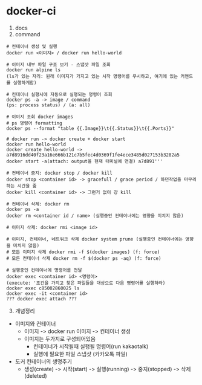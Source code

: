 # docker-ci

1. docs 
2. command
```
# 컨테이너 생성 및 실행
docker run <이미지> / docker run hello-world

# 이미지 내부 파일 구조 보기 - 스냅샷 파일 조회
docker run alpine ls
(ls가 있는 자리: 원래 이미지가 가지고 있는 시작 명령어를 무시하고, 여기에 있는 커맨드를 실행하게함)

# 컨테이너 실행시에 자동으로 실행되는 명령어 조회
docker ps -a -> image / command
(ps: process status) / (a: all)

# 이미지 조회 docker images
# ps 명령어 formatting
docker ps --format "table {{.Image}}\t{{.Status}}\t{{.Ports}}"

# docker run -> docker create + docker start
docker run hello-world
docker create hello-world -> a7d8916dd40f23a16e666b121c7b5fec4d0369f1fe4ece3485d027153b3282a5
docker start -a(attach: output을 현재 터미널에 연결) a7d891'''

# 컨테이너 중지: docker stop / docker kill
docker stop <container id> -> gracefull / grace period / 하던작업을 마무리 하는 시간을 줌
docker kill <container id> -> 그런거 없이 걍 kill

# 컨테이너 삭제: docker rm
docker ps -a
docker rm <container id / name> (실행중인 컨테이너에는 영향을 미치지 않음)

# 이미지 삭제: docker rmi <image id>

# 이미지, 컨테이너, 네트워크 삭제 docker system prune (실행중인 컨테이너에는 영향을 미치지 않음)
# 모든 이미지 삭제 docker rmi -f $(docker images) (f: force)
# 모든 컨테이너 삭제 docker rm -f $(docker ps -aq) (f: force)

# 실행중인 컨테이너에 명령어를 전달
docker exec <container id> <명령어>
(execute: '조건을 가지고 찾은 파일들을 대상으로 다음 명령어를 실행하라)
docker exec c85002860025 ls
docker exec -it <container id>
??? docker exec attach ???

```
3. 개념정리
  - 이미지와 컨테이너
    - 이미지 -> docker run 이미지 -> 컨테이너 생성
    - 이미지는 두가지로 구성되어있음
      - 컨테이너가 시작될때 실행될 명령어(run kakaotalk)
      - 실행에 필요한 파일 스냅샷 (카카오톡 파일)
  - 도커 컨테이너의 생명주기
    - 생성(create) -> 시작(start) -> 실행(running) -> 중지(stopped) -> 삭제(deleted)
